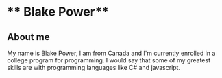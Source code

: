 # ** Blake Power**


## About me
My name is Blake Power, I am from Canada and I'm currently enrolled in a college program for programming.
I would say that some of my greatest skills are with programming languages like C# and javascript.
